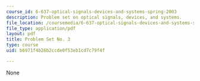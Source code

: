 ```yaml
---
course_id: 6-637-optical-signals-devices-and-systems-spring-2003
description: Problem set on optical signals, devices, and systems.
file_location: /coursemedia/6-637-optical-signals-devices-and-systems-spring-2003/b6971f4b26b2ccde0f53eb1cd7c79f4f_6637pset3.pdf
file_type: application/pdf
layout: pdf
title: Problem Set No. 3
type: course
uid: b6971f4b26b2ccde0f53eb1cd7c79f4f

---
```

None